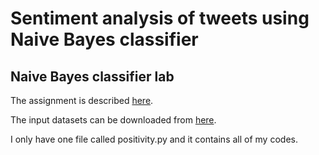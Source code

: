 # Sentiment analysis of tweets using Naive Bayes classifier
## Naive Bayes classifier lab

The assignment is described <a href="https://docs.google.com/document/d/19ScyNorSa9dAcObThK29aRqD_CXAZC163SWPD88GQ7A/edit?usp=sharing">here</a>.

The input datasets can be downloaded from <a href="https://drive.google.com/file/d/1Unf5fVhxy2HHetLASNSRBM-5mIz4UG2h/view?usp=sharing">here</a>.

I only have one file called positivity.py and it contains all of my codes.